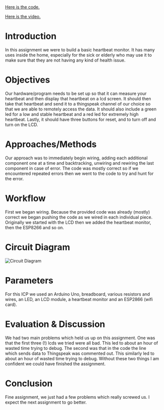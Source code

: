 [Here is the code.](https://github.com/mwhol/490IOT/blob/master/ICPs/ICP2/ICP2.ino)

[Here is the video.](https://github.com/mwhol/490IOT/blob/master/ICPs/ICP2/Part1and2Video.mp4?raw=true)


# Introduction

In this assignment we were to build a basic heartbeat monitor. It has many uses inside the home, especially for the sick or elderly who may use it to make sure that they are not having any kind of health issue.

# Objectives

Our hardware/program needs to be set up so that it can measure your heartbeat and then display that heartbeat on a lcd screen. It should then take that heartbeat and send it to a thingspeak channel of our choice so that we are able to remotely access the data. It should also include a green led for a low and stable heartbeat and a red led for extremely high heartbeat. Lastly, it should have three buttons for reset, and to turn off and turn on the LCD.

# Approaches/Methods

Our approach was to immediately begin wiring, adding each additional component one at a time and backtracking, unwiring and rewiring the last component in case of error. The code was mostly correct so if we encountered repeated errors then we went to the code to try and hunt for the error.

# Workflow

First we began wiring. Because the provided code was already (mostly) correct we began pushing the code as we wired in each individual piece. Originally we started with the LCD then we added the heartbeat monitor, then the ESP8266 and so on.

# Circuit Diagram

![Circuit Diagram](https://github.com/mwhol/490IOT/blob/master/ICPs/ICP2/diagram.png?raw=true)

# Parameters

For this ICP we used an Arduino Uno, breadboard, various resistors and wires, an LED, an LCD module, a heartbeat monitor and an ESP2866 (wifi card).

# Evaluation & Discussion

We had two main problems which held us up on this assignment. One was that the first three (!) lcds we tried were all bad. This led to about an hour of wasted time trying to debug. The second was that in the code the line which sends data to Thingspeak was commented out. This similarly led to about an hour of wasted time trying to debug. Without these two things I am confident we could have finished the assignment.

# Conclusion

Fine assignment, we just had a few problems which really screwed us. I expect the next assignment to go better.
